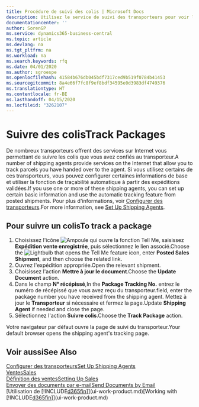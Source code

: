 ```yaml
---
title: Procédure de suivi des colis | Microsoft Docs
description: Utilisez le service de suivi des transporteurs pour voir la progression d'une livraison.
documentationcenter: ''
author: SorenGP
ms.service: dynamics365-business-central
ms.topic: article
ms.devlang: na
ms.tgt_pltfrm: na
ms.workload: na
ms.search.keywords: rfq
ms.date: 04/01/2020
ms.author: sgroespe
ms.openlocfilehash: 41584b676db045bdf7317ced9b519f0784b41453
ms.sourcegitcommit: 8a4e66f7fc8f9ef8bdf34595e0d3983df4749376
ms.translationtype: HT
ms.contentlocale: fr-BE
ms.lasthandoff: 04/15/2020
ms.locfileid: "3262107"
---
```

# <a name="track-packages"></a><span data-ttu-id="64fbe-103">Suivre des colis</span><span class="sxs-lookup"><span data-stu-id="64fbe-103">Track Packages</span></span>
<span data-ttu-id="64fbe-104">De nombreux transporteurs offrent des services sur Internet vous permettant de suivre les colis que vous avez confiés au transporteur.</span><span class="sxs-lookup"><span data-stu-id="64fbe-104">A number of shipping agents provide services on the Internet that allow you to track parcels you have handed over to the agent.</span></span> <span data-ttu-id="64fbe-105">Si vous utilisez certains de ces transporteurs, vous pouvez configurer certaines informations de base et utiliser la fonction de traçabilité automatique à partir des expéditions validées.</span><span class="sxs-lookup"><span data-stu-id="64fbe-105">If you use one or more of these shipping agents, you can set up certain basic information and use the automatic tracking feature from posted shipments.</span></span> <span data-ttu-id="64fbe-106">Pour plus d'informations, voir [Configurer des transporteurs](sales-how-to-set-up-shipping-agents.md).</span><span class="sxs-lookup"><span data-stu-id="64fbe-106">For more information, see [Set Up Shipping Agents](sales-how-to-set-up-shipping-agents.md).</span></span>  

## <a name="to-track-a-package"></a><span data-ttu-id="64fbe-107">Pour suivre un colis</span><span class="sxs-lookup"><span data-stu-id="64fbe-107">To track a package</span></span>
1. <span data-ttu-id="64fbe-108">Choisissez l'icône ![Ampoule qui ouvre la fonction Tell Me](media/ui-search/search_small.png "Dites-moi ce que vous voulez faire"), saisissez **Expédition vente enregistrée**, puis sélectionnez le lien associé.</span><span class="sxs-lookup"><span data-stu-id="64fbe-108">Choose the ![Lightbulb that opens the Tell Me feature](media/ui-search/search_small.png "Tell me what you want to do") icon, enter **Posted Sales Shipment**, and then choose the related link.</span></span>
2. <span data-ttu-id="64fbe-109">Ouvrez l'expédition appropriée.</span><span class="sxs-lookup"><span data-stu-id="64fbe-109">Open the relevant shipment.</span></span>
3. <span data-ttu-id="64fbe-110">Choisissez l'action **Mettre à jour le document**.</span><span class="sxs-lookup"><span data-stu-id="64fbe-110">Choose the **Update Document** action.</span></span>
4. <span data-ttu-id="64fbe-111">Dans le champ **N° récépissé**,</span><span class="sxs-lookup"><span data-stu-id="64fbe-111">In the **Package Tracking No.**</span></span> <span data-ttu-id="64fbe-112">entrez le numéro de récépissé que vous avez reçu du transporteur.</span><span class="sxs-lookup"><span data-stu-id="64fbe-112">field, enter the package number you have received from the shipping agent.</span></span> <span data-ttu-id="64fbe-113">Mettez à jour le **Transporteur** si nécessaire et fermez la page.</span><span class="sxs-lookup"><span data-stu-id="64fbe-113">Update **Shipping Agent** if needed and close the page.</span></span>
5. <span data-ttu-id="64fbe-114">Sélectionnez l'action **Suivre colis**.</span><span class="sxs-lookup"><span data-stu-id="64fbe-114">Choose the **Track Package** action.</span></span>

<span data-ttu-id="64fbe-115">Votre navigateur par défaut ouvre la page de suivi du transporteur.</span><span class="sxs-lookup"><span data-stu-id="64fbe-115">Your default browser opens the shipping agent's tracking page.</span></span>

## <a name="see-also"></a><span data-ttu-id="64fbe-116">Voir aussi</span><span class="sxs-lookup"><span data-stu-id="64fbe-116">See Also</span></span>
[<span data-ttu-id="64fbe-117">Configurer des transporteurs</span><span class="sxs-lookup"><span data-stu-id="64fbe-117">Set Up Shipping Agents</span></span>](sales-how-to-set-up-shipping-agents.md)  
[<span data-ttu-id="64fbe-118">Ventes</span><span class="sxs-lookup"><span data-stu-id="64fbe-118">Sales</span></span>](sales-manage-sales.md)  
[<span data-ttu-id="64fbe-119">Définition des ventes</span><span class="sxs-lookup"><span data-stu-id="64fbe-119">Setting Up Sales</span></span>](sales-setup-sales.md)  
[<span data-ttu-id="64fbe-120">Envoyer des documents par e-mail</span><span class="sxs-lookup"><span data-stu-id="64fbe-120">Send Documents by Email</span></span>](ui-how-send-documents-email.md)  
<span data-ttu-id="64fbe-121">[Utilisation de [!INCLUDE[d365fin](includes/d365fin_md.md)]](ui-work-product.md)</span><span class="sxs-lookup"><span data-stu-id="64fbe-121">[Working with [!INCLUDE[d365fin](includes/d365fin_md.md)]](ui-work-product.md)</span></span>
